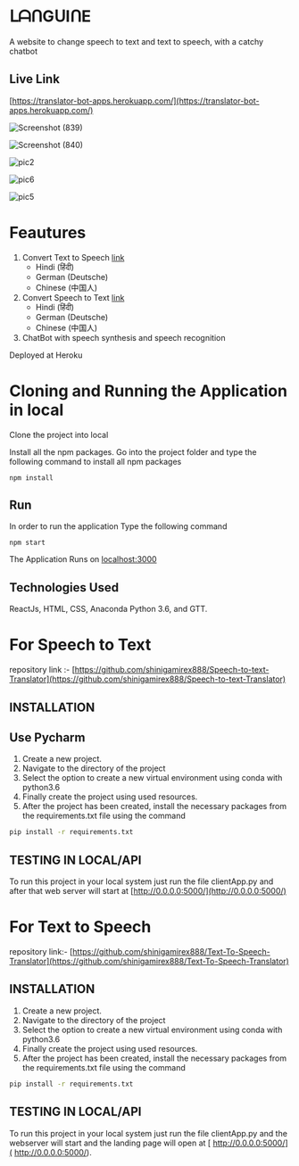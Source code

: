 # ᒪᗩᑎGᑌIᑎE

A website to change speech to text and text to speech, with a catchy chatbot

## Live Link
[https://translator-bot-apps.herokuapp.com/](https://translator-bot-apps.herokuapp.com/)

![Screenshot (839)](https://user-images.githubusercontent.com/64212940/117574163-70c16580-b0f9-11eb-9b36-072ea022624a.png)

![Screenshot (840)](https://user-images.githubusercontent.com/64212940/117574178-80d94500-b0f9-11eb-9d9b-16b5479ecad9.png)

![pic2](https://user-images.githubusercontent.com/64212940/117571750-77e27680-b0ed-11eb-8b80-8a56138ba750.jpeg)

![pic6](https://user-images.githubusercontent.com/64212940/117571800-afe9b980-b0ed-11eb-975e-34a207eb9d97.jpeg)

![pic5](https://user-images.githubusercontent.com/64212940/117571835-d7408680-b0ed-11eb-86ee-25affdcc4483.png)



# Feautures
1) Convert Text to Speech [link](https://github.com/shinigamirex888/Text-To-Speech-Translator)
   * Hindi (हिंदी)
   * German (Deutsche)
   * Chinese (中国人)
2) Convert Speech to Text [link](https://github.com/shinigamirex888/Speech-to-text-Translator)
   * Hindi (हिंदी)
   * German (Deutsche)
   * Chinese (中国人)
3) ChatBot with speech synthesis and speech recognition

Deployed at Heroku
# Cloning and Running the Application in local
Clone the project into local

Install all the npm packages. Go into the project folder and type the following command to install all npm packages

```git
npm install

```
## Run

In order to run the application Type the following command

```git
npm start
```
The Application Runs on [localhost:3000](http://localhost:3000/)

## Technologies Used
   
ReactJs, HTML, CSS, Anaconda Python 3.6, and GTT.

# For Speech to Text
   
repository link :- [https://github.com/shinigamirex888/Speech-to-text-Translator](https://github.com/shinigamirex888/Speech-to-text-Translator) 

## INSTALLATION

## Use Pycharm

1. Create a new project.
2. Navigate to the directory of the project
3. Select the option to create a new virtual environment using conda with python3.6
4. Finally create the project using used resources.
5. After the project has been created, install the necessary packages from the requirements.txt file using the command 

```bash
pip install -r requirements.txt
```
## TESTING IN LOCAL/API

To run this project in your local system just run the file clientApp.py and after that web server will start at [http://0.0.0.0:5000/](http://0.0.0.0:5000/)

# For Text to Speech

repository link:- [https://github.com/shinigamirex888/Text-To-Speech-Translator](https://github.com/shinigamirex888/Text-To-Speech-Translator)

## INSTALLATION

1. Create a new project.
2. Navigate to the directory of the project
3. Select the option to create a new virtual environment using conda with python3.6
4. Finally create the project using used resources.
5. After the project has been created, install the necessary packages from the requirements.txt file using the command 

```bash
pip install -r requirements.txt

```
## TESTING IN LOCAL/API
To run this project in your local system just run the file clientApp.py and the webserver will start and the landing page will open at [ http://0.0.0.0:5000/]( http://0.0.0.0:5000/).
